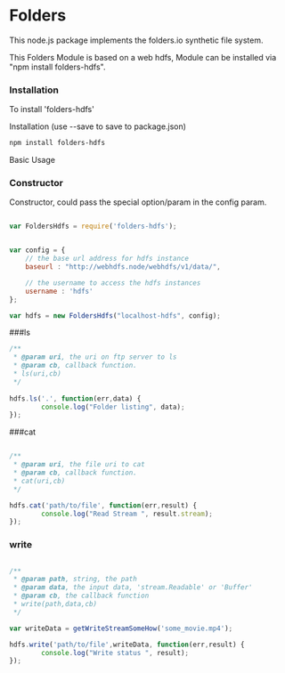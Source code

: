 Folders
=============

This node.js package implements the folders.io synthetic file system.

This Folders Module is based on a web hdfs,
Module can be installed via "npm install folders-hdfs".


### Installation 


To install 'folders-hdfs' 

Installation (use --save to save to package.json)

```sh
npm install folders-hdfs
```


Basic Usage


### Constructor

Constructor, could pass the special option/param in the config param.

```js

var FoldersHdfs = require('folders-hdfs');


var config = {
    // the base url address for hdfs instance
    baseurl : "http://webhdfs.node/webhdfs/v1/data/",

    // the username to access the hdfs instances
    username : 'hdfs'
};

var hdfs = new FoldersHdfs("localhost-hdfs", config);

```


###ls

```js
/**
 * @param uri, the uri on ftp server to ls
 * @param cb, callback function. 
 * ls(uri,cb)
 */
 
hdfs.ls('.', function(err,data) {
        console.log("Folder listing", data);
});
```


###cat


```js

/**
 * @param uri, the file uri to cat 
 * @param cb, callback function.
 * cat(uri,cb) 
 */

hdfs.cat('path/to/file', function(err,result) {
        console.log("Read Stream ", result.stream);
});
```

### write

```js

/**
 * @param path, string, the path 
 * @param data, the input data, 'stream.Readable' or 'Buffer'
 * @param cb, the callback function
 * write(path,data,cb)
 */

var writeData = getWriteStreamSomeHow('some_movie.mp4');

hdfs.write('path/to/file',writeData, function(err,result) {
        console.log("Write status ", result);
});
```
